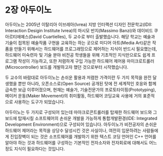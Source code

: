 # 2장 아두이노

아두이노는 2005년 이탈리아 이브레아\(Ivrea\) 지방 인터랙션 디자인 전문학교\(IDII: Interaction Desigin Institute Ivrea\)의 마시모 반지\(Massimo Banzi\)와 데이비드 쿠아르티에예스\(David Cuartielles\), 두 교수로 부터 출발했습니다. 해당 학교는 예술과 기술이 접목된 예술작품 구현을 교육하는 하는 곳으로 미디어 아트\(Media Art\)같은 작품을 만들기 위해서는 하드웨어를 프로그래밍으로 제어하는 지식이 반드시 필요했는데, 하드웨어 미숙련자 및 기술 분야 비전공 학생들을 위해 기초적인 지식만으로도 쉽게 프로그램 작성이 가능하고, 또한 저렴하게 구입 가능한 하드웨어 제어용 마이크로트롤러\(Microcontroller\) 보드를 개발하고자 했던 것으로부터 시작했습니다.

두 교수의 바람대로 아두이노는 손쉬운 활용과 저렴한 가격이란 두 가지 목적을 완전 달생했을 뿐만 아니라, 오픈소스로\(Open Source\) 공개된 탓에 전 세계적인 호응와 함께 급속한 보급 이루어졌으며, 현재는 예술가, 기술전문가의 프로토타이핑\(Prototyping\), 메이커 운동\(Maker Movement\)의 취미활동, 하드웨어 코딩교육 사용에 거의 표준적으로 사용하는 도구가 되었습니다.

아두이노는 두 가지로 구성되어 있는데 마아크로콘트롤러를 탑재한 하드웨어 보드와 그 보드에 탑재시킬 소프트웨어의 손쉬운 개발을 가능하게 통합개발환경\(IDE: Integrated Development Environment\)으로 구성되어 있습니다. 아두이노가 비전공자의 손쉬운 하드웨어 제어라는 목적을 상당수 달성시킨 것은 사실이나, 여전히 입문하려는 사람들에게 진입장벽이 되는 것은 소프트웨어를 개발하기 위한 텍스트 코딩 언어인 C++ 언어를 알아야 하는 것과 하드웨어를 구성하는 기본적인 전자소자와 전자회로에 대해서도 어느정도 지식이 필요하다는 것입니다.

